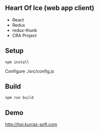 Heart Of Ice (web app client)
----
* React
* Redux
* redux-thunk
* CRA Project

Setup
---
`npm install`

Configure ./src/config.js

Build
-----
`npm run build`

Demo
---
<http://hoi.kurraz-soft.com>